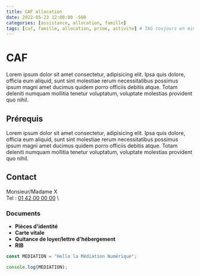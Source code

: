 ```yaml
---
title: CAF allocation
date: 2022-05-23 12:00:00 -500
categories: [assistance, allocation, famille]
tags: [caf, famille, allocation, prime, activite] # TAG toujours en minuscule
---
```


# CAF

Lorem ipsum dolor sit amet consectetur, adipisicing elit. Ipsa quis dolore, officia eum aliquid, sunt sint molestiae rerum necessitatibus possimus ipsum magni amet ducimus quidem porro officiis debitis atque. Totam deleniti numquam mollitia tenetur voluptatum, voluptate molestias provident quo nihil.

## Prérequis 

Lorem ipsum dolor sit amet consectetur, adipisicing elit. Ipsa quis dolore, officia eum aliquid, sunt sint molestiae rerum necessitatibus possimus ipsum magni amet ducimus quidem porro officiis debitis atque. Totam deleniti numquam mollitia tenetur voluptatum, voluptate molestias provident quo nihil.

## Contact 
Monsieur/Madame X \
Tel : [01 42 00 00 00](tel:0142000000) \

### Documents

* **Pièces d'identité**
* **Carte vitale**
* **Quitance de loyer/lettre d'hébergement**
* **RIB**



```js
const MEDIATION = "Hello la Médiation Numérique";

console.log(MEDIATION);
```
